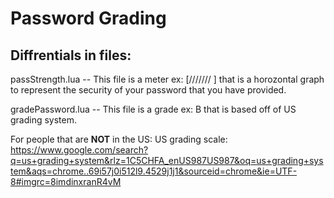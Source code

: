 # Password Grading

## Diffrentials in files:

passStrength.lua -- This file is a meter ex: [///////    ] that is a horozontal graph to represent the  security of your password that you have provided.

gradePassword.lua -- This file is a grade ex: B that is based off of US grading system. 

For people that are **NOT** in the US:
US grading scale: https://www.google.com/search?q=us+grading+system&rlz=1C5CHFA_enUS987US987&oq=us+grading+system&aqs=chrome..69i57j0i512l9.4529j1j1&sourceid=chrome&ie=UTF-8#imgrc=8imdinxranR4vM


